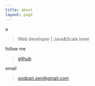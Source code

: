 ```yaml
---
title: about
layout: page
---
```


a

> Web developer | Java&Scala lover

follow me

> [github](https://github.com/godpan)

email 

> godpan.sen@gmail.com

